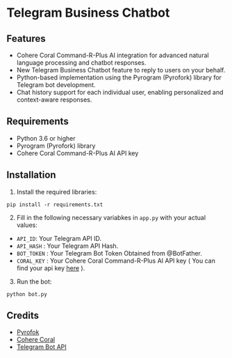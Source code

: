 # Telegram Business Chatbot

## Features

- Cohere Coral Command-R-Plus AI integration for advanced natural language processing and chatbot responses.
- New Telegram Business Chatbot feature to reply to users on your behalf.
- Python-based implementation using the Pyrogram (Pyrofork) library for Telegram bot development.
- Chat history support for each individual user, enabling personalized and context-aware responses.

## Requirements

- Python 3.6 or higher
- Pyrogram (Pyrofork) library
- Cohere Coral Command-R-Plus AI API key

## Installation

1. Install the required libraries:

```
pip install -r requirements.txt
```

2. Fill in the following necessary variabkes in `app.py` with your actual values:

- `API_ID`: Your Telegram API ID.
- `API_HASH` : Your Telegram API Hash.
- `BOT_TOKEN` : Your Telegram Bot Token Obtained from @BotFather.
- `CORAL_KEY` : Your Cohere Coral Command-R-Plus AI API key ( You can find your api key [here](https://dashboard.cohere.com/api-keys) ).

3. Run the bot:

```
python bot.py
```

## Credits

- [Pyrofok](https://github.com/Mayuri-Chan/pyrofork)
- [Cohere Coral](https://cohere.com)
- [Telegram Bot API](https://core.telegram.org/bots)
